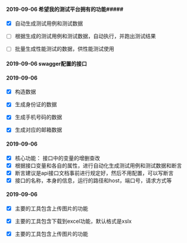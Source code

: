 
#### 2019-09-06 希望我的测试平台拥有的功能#####
 - [x]  自动生成测试用例和测试数据
 - [ ]  根据生成的测试用例和测试数据，自动执行，并跑出测试结果
 - [ ]  批量生成性能测试的数据，供性能测试使用



#### 2019-09-06 swagger配置的接口 #####



#### 2019-09-06 #####
 - [x]  构造数据
 - [x]  生成身份证的数据
 - [x]  生成手机号码的数据
 - [x]  生成对应的邮箱数据
 

#### 2019-09-06 #####
 - [x] 核心功能： 接口中的变量的增删查改
 - [x] 根据接口变量和各自的属性，进行自动化生成测试用例和测试数据和断言
 - [x] 断言建议是api接口文档事前进行规定好，然后不用配置，可以写断言
 - [x] 接口的名称，本身的信息，运行的路径和host，端口号，请求方式等

#### 2019-09-06 #####
 - [x] 主要的工具包含上传图片的功能
 - [x] 主要的工具包含下载到excel功能，默认格式是xslx
 - [x] 主要的工具包含上传图片的功能

